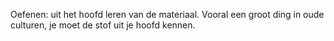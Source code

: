 Oefenen: uit het hoofd leren van de materiaal. Vooral een groot ding in oude culturen, je moet de stof uit je hoofd kennen.
